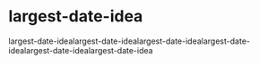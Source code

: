 # largest-date-idea
largest-date-idealargest-date-idealargest-date-idealargest-date-idealargest-date-idealargest-date-idea
